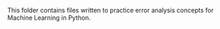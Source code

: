 This folder contains files written to practice error analysis
concepts for Machine Learning in Python.